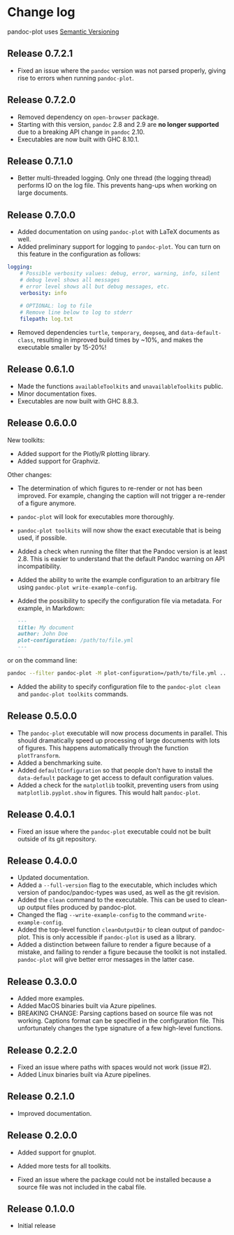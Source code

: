 # Change log

pandoc-plot uses [Semantic Versioning](http://semver.org/spec/v2.0.0.html)

Release 0.7.2.1
---------------

* Fixed an issue where the `pandoc` version was not parsed properly, giving rise to errors when running `pandoc-plot`.

Release 0.7.2.0
---------------

* Removed dependency on `open-browser` package.
* Starting with this version, `pandoc` 2.8 and 2.9 are **no longer supported** due to a breaking API change in `pandoc` 2.10.
* Executables are now built with GHC 8.10.1.

Release 0.7.1.0
---------------

* Better multi-threaded logging. Only one thread (the logging thread) performs IO on the log file. This prevents hang-ups when working on large documents. 

Release 0.7.0.0
---------------

* Added documentation on using `pandoc-plot` with LaTeX documents as well.
* Added preliminary support for logging to `pandoc-plot`. You can turn on this feature in the configuration as follows:

````yaml
logging:
    # Possible verbosity values: debug, error, warning, info, silent
    # debug level shows all messages
    # error level shows all but debug messages, etc.
    verbosity: info
    
    # OPTIONAL: log to file
    # Remove line below to log to stderr
    filepath: log.txt
````

* Removed dependencies `turtle`, `temporary`, `deepseq`, and `data-default-class`, resulting in improved build times by ~10%, and makes the executable smaller by 15-20%!

Release 0.6.1.0
---------------

* Made the functions `availableToolkits` and `unavailableToolkits` public.
* Minor documentation fixes.
* Executables are now built with GHC 8.8.3.

Release 0.6.0.0
---------------

New toolkits:
* Added support for the Plotly/R plotting library.
* Added support for Graphviz.

Other changes:
* The determination of which figures to re-render or not has been improved. For example, changing the caption will not trigger a re-render of a figure anymore.
* `pandoc-plot` will look for executables more thoroughly.
* `pandoc-plot toolkits` will now show the exact executable that is being used, if possible.
* Added a check when running the filter that the Pandoc version is at least 2.8. This is easier to understand that the default Pandoc warning on API incompatibility.
* Added the ability to write the example configuration to an arbitrary file using `pandoc-plot write-example-config`.
* Added the possibility to specify the configuration file via metadata. For example, in Markdown:

    ```markdown
    ---
    title: My document
    author: John Doe
    plot-configuration: /path/to/file.yml
    ---     
    ```

or on the command line:

```bash
pandoc --filter pandoc-plot -M plot-configuration=/path/to/file.yml ...
```
* Added the ability to specify configuration file to the `pandoc-plot clean` and `pandoc-plot toolkits` commands.

Release 0.5.0.0
---------------

* The `pandoc-plot` executable will now process documents in parallel. This should dramatically speed up processing of large documents with lots of figures. 
This happens automatically through the function `plotTransform`.
* Added a benchmarking suite.
* Added `defaultConfiguration` so that people don't have to install the `data-default` package to get access to default configuration values. 
* Added a check for the `matplotlib` toolkit, preventing users from using `matplotlib.pyplot.show` in figures. This would halt `pandoc-plot`.

Release 0.4.0.1
---------------

* Fixed an issue where the `pandoc-plot` executable could not be built outside of its git repository.

Release 0.4.0.0
---------------

* Updated documentation.
* Added a `--full-version` flag to the executable, which includes which version of pandoc/pandoc-types was used, as well as the git revision.
* Added the `clean` command to the executable. This can be used to clean-up output files produced by pandoc-plot.
* Changed the flag `--write-example-config` to the command `write-example-config`.
* Added the top-level function `cleanOutputDir` to clean output of pandoc-plot. This is only accessible if `pandoc-plot` is used as a library.
* Added a distinction between failure to render a figure because of a mistake, and failing to render a figure because the toolkit is not installed. `pandoc-plot` will give better error messages in the latter case.

Release 0.3.0.0
---------------

* Added more examples.
* Added MacOS binaries built via Azure pipelines.
* BREAKING CHANGE: Parsing captions based on source file was not working. Captions format can be specified in the configuration file. This unfortunately changes the type signature of a few high-level functions.

Release 0.2.2.0
---------------

* Fixed an issue where paths with spaces would not work (issue #2).
* Added Linux binaries built via Azure pipelines.

Release 0.2.1.0
---------------

* Improved documentation.

Release 0.2.0.0
---------------

* Added support for gnuplot.
* Added more tests for all toolkits.

* Fixed an issue where the package could not be installed because a source file was not included in the cabal file.

Release 0.1.0.0
---------------

* Initial release